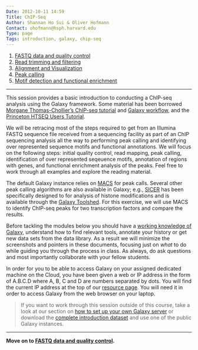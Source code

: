 ```yaml
---
Date: 2012-10-11 14:59
Title: ChIP-Seq
Author: Shannan Ho Sui & Oliver Hofmann
Contact: ohofmann@hsph.harvard.edu
Type: page
Tags: introduction, galaxy, chip-seq
---
```


1. [FASTQ data and quality control](http://scriptogr.am/ohofmann/post/chip-seq-fastq-data-and-quality-control)
2. [Read trimming and filtering](http://scriptogr.am/ohofmann/post/chip-seq-trimming-and-filtering)
3. [Alignment and Visualization](http://scriptogr.am/ohofmann/post/chip-seq-alignment-and-visualization)
4. [Peak calling](http://scriptogr.am/ohofmann/post/chip-seq-peak-calling)
5. [Motif detection and functional enrichment](http://scriptogr.am/ohofmann/post/chip-seq-enrichment-analysis)

---

This session provides a basic introduction to conducting a ChIP-seq analysis using the Galaxy framework. Some material has been borrowed [Morgane Thomas-Chollier’s ChIP-seq tutorial](http://ngs.molgen.mpg.de/ngsuploads/Cornelius/ESGI/Chip.htm) and [Galaxy workflow](http://main.g2.bx.psu.edu/u/morgane/h/fromreadstopeaks), and the [Princeton HTSEQ Users Tutorial](https://sites.google.com/site/princetonhtseq/tutorials/chip-seq). 

We will be retracing most of the steps required to get from an Illumina FASTQ sequence file received from a sequencing facility as part of an ChIP sequencing analysis all the way to performing peak calling and identifying over represented sequence motifs and functional annotations. We will focus on the following steps: initial quality control, read mapping, peak calling, identification of over represented seqeuence motifs, annotation of regions with genes, and functional enrichment analysis of the peaks. Feel free to work through all examples and explore the reading material.

The default Galaxy instance relies on [MACS](http://liulab.dfci.harvard.edu/MACS/) for peak calls. Several other peak calling algorithms are also available in Galaxy; e.g., [SICER](http://home.gwu.edu/~wpeng/Software.htm) has been specifically designed to for analysis of histone modifications and is available through the [Galaxy Toolshed](http://toolshed.g2.bx.psu.edu/). For this exercise, we will use MACS to identify ChIP-seq peaks for two transcription factors and compare the results.

Before tackling the modules below you should have a [working knowledge of Galaxy](http://scriptogr.am/ohofmann/intro-to-galaxy), understand how to find relevant tools, annotate your history or get new data sets from the data library.  As a result we will minimize the screenshots and pointers in these documents, focusing just on _what_ to do while guiding you through the process in class. As always, do ask questions and most importantly collaborate with your fellow students.

In order for you to be able to access Galaxy on your assigned dedicated machine on the Cloud, you have been given a web or IP address in the form of A.B.C.D where A, B, C and D are numbers separated by dots. You will find the current IP address at the top of our [resource page](http://scriptogr.am/ohofmann/resources). You will need it in order to access Galaxy from the web browser on your laptop. 

> If you want to work through this session outside of this course, take a look at our section on [how to set up your own Galaxy server](http://scriptogr.am/ohofmann/post/running-your-own-galaxy) or download the [complete introduction dataset](https://dl.dropboxusercontent.com/u/407047/Blog/Data/ChIP-Seq%20Data.zip) and use one of the public Galaxy instances.


---
**Move on to [FASTQ data and quality control](http://scriptogr.am/ohofmann/post/chip-seq-fastq-data-and-quality-control).**








 






